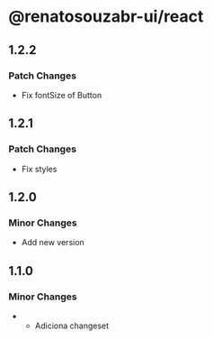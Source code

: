 # @renatosouzabr-ui/react

## 1.2.2

### Patch Changes

- Fix fontSize of Button

## 1.2.1

### Patch Changes

- Fix styles

## 1.2.0

### Minor Changes

- Add new version

## 1.1.0

### Minor Changes

- - Adiciona changeset
